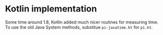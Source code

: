 # Kotlin implementation

Some time around 1.8, Kotlin added much nicer routines for measuring time. To use the old Java System methods, substitue `pi-javatime.kt` for `pi.kt`.
